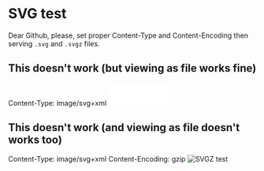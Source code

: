 # SVG test

Dear Github, please, set proper Content-Type and Content-Encoding then serving `.svg` and `.svgz` files.

## This doesn't work (but viewing as file works fine)
Content-Type: image/svg+xml
![SVG test](footer__copyright-logo_lang_ru.svg)

## This doesn't work (and viewing as file doesn't works too) 
Content-Type: image/svg+xml
Content-Encoding: gzip
![SVGZ test](footer__copyright-logo_lang_ru.svgz)

